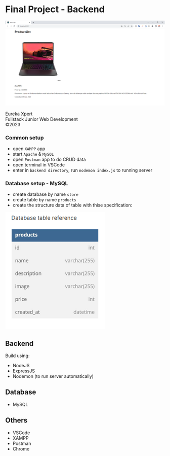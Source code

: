 # Final Project - Backend

<img src="./page.png" />

Eureka Xpert <br/>
Fullstack Junior Web Development <br/>
&copy;2023

### Common setup
- open `XAMPP` app 
- start `Apache` & `MySQL`
- open `Postman` app to do CRUD data
- open terminal in VSCode
- enter in `backend directory`, run `nodemon index.js` to running server

### Database setup - MySQL
- create database by name `store`
- create table by name `products`
- create the structure data of table with thise specification:

<img src="./table.png" />

## Backend

Build using:
- NodeJS
- ExpressJS
- Nodemon (to run server automatically)

## Database
- MySQL

## Others
- VSCode
- XAMPP
- Postman
- Chrome